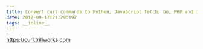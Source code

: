 ```yaml
---
title: Convert curl commands to Python, JavaScript fetch, Go, PHP and more
date: 2017-09-17T21:29:19Z
tags: __inline__
---
```


https://curl.trillworks.com

